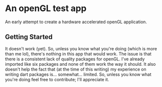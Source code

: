 # An openGL test app

An early attempt to create a hardware accelerated openGL application.

## Getting Started

It doesn't work (yet). So, unless you know what you're doing (which is more than me lol), there's nothing in this app that would work. The issue is that there is a consistent lack of quality packages for openGL. I've already imported like six packages and none of them work the way it should. It also doesn't help the fact that (at the time of this writing) my experience on writing dart packages is... somewhat... limited. So, unless you know what you're doing feel free to contribute; I'll appreciate it.
